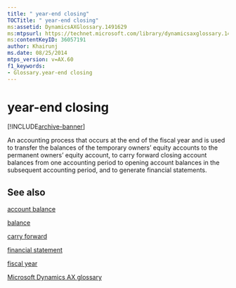 ```yaml
---
title: " year-end closing"
TOCTitle: " year-end closing"
ms:assetid: DynamicsAXGlossary.1491629
ms:mtpsurl: https://technet.microsoft.com/library/dynamicsaxglossary.1491629(v=AX.60)
ms:contentKeyID: 36057191
author: Khairunj
ms.date: 08/25/2014
mtps_version: v=AX.60
f1_keywords:
- Glossary.year-end closing
---
```


# year-end closing


[!INCLUDE[archive-banner](includes/archive-banner.md)]

An accounting process that occurs at the end of the fiscal year and is used to transfer the balances of the temporary owners’ equity accounts to the permanent owners’ equity account, to carry forward closing account balances from one accounting period to opening account balances in the subsequent accounting period, and to generate financial statements.

## See also

[account balance](account-balance.md)

[balance](balance.md)

[carry forward](carry-forward.md)

[financial statement](financial-statement.md)

[fiscal year](fiscal-year.md)

[Microsoft Dynamics AX glossary](glossary/microsoft-dynamics-ax-glossary.md)

  


